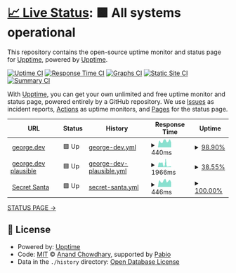 # [📈 Live Status](https://upptime.github.io/upptime): <!--live status--> **🟩 All systems operational**

This repository contains the open-source uptime monitor and status page for [Upptime](https://upptime.js.org), powered by [Upptime](https://github.com/upptime/upptime).

[![Uptime CI](https://github.com/georgepstaylor/george-dev-uptime/workflows/Uptime%20CI/badge.svg)](https://github.com/georgepstaylor/george-dev-uptime/actions?query=workflow%3A%22Uptime+CI%22)
[![Response Time CI](https://github.com/georgepstaylor/george-dev-uptime/workflows/Response%20Time%20CI/badge.svg)](https://github.com/georgepstaylor/george-dev-uptime/actions?query=workflow%3A%22Response+Time+CI%22)
[![Graphs CI](https://github.com/georgepstaylor/george-dev-uptime/workflows/Graphs%20CI/badge.svg)](https://github.com/georgepstaylor/george-dev-uptime/actions?query=workflow%3A%22Graphs+CI%22)
[![Static Site CI](https://github.com/georgepstaylor/george-dev-uptime/workflows/Static%20Site%20CI/badge.svg)](https://github.com/georgepstaylor/george-dev-uptime/actions?query=workflow%3A%22Static+Site+CI%22)
[![Summary CI](https://github.com/georgepstaylor/george-dev-uptime/workflows/Summary%20CI/badge.svg)](https://github.com/georgepstaylor/george-dev-uptime/actions?query=workflow%3A%22Summary+CI%22)

With [Upptime](https://upptime.js.org), you can get your own unlimited and free uptime monitor and status page, powered entirely by a GitHub repository. We use [Issues](https://github.com/upptime/upptime/issues) as incident reports, [Actions](https://github.com/georgepstaylor/george-dev-uptime/actions) as uptime monitors, and [Pages](https://upptime.github.io/upptime) for the status page.

<!--start: status pages-->
<!-- This summary is generated by Upptime (https://github.com/upptime/upptime) -->
<!-- Do not edit this manually, your changes will be overwritten -->
<!-- prettier-ignore -->
| URL | Status | History | Response Time | Uptime |
| --- | ------ | ------- | ------------- | ------ |
| <img alt="" src="https://icons.duckduckgo.com/ip3/george.dev.ico" height="13"> [george.dev](https://george.dev) | 🟩 Up | [george-dev.yml](https://github.com/georgepstaylor/george-dev-uptime/commits/HEAD/history/george-dev.yml) | <details><summary><img alt="Response time graph" src="./graphs/george-dev/response-time-week.png" height="20"> 440ms</summary><br><a href="https://status.george.dev/history/george-dev"><img alt="Response time 492" src="https://img.shields.io/endpoint?url=https%3A%2F%2Fraw.githubusercontent.com%2Fgeorgepstaylor%2Fgeorge-dev-uptime%2FHEAD%2Fapi%2Fgeorge-dev%2Fresponse-time.json"></a><br><a href="https://status.george.dev/history/george-dev"><img alt="24-hour response time 386" src="https://img.shields.io/endpoint?url=https%3A%2F%2Fraw.githubusercontent.com%2Fgeorgepstaylor%2Fgeorge-dev-uptime%2FHEAD%2Fapi%2Fgeorge-dev%2Fresponse-time-day.json"></a><br><a href="https://status.george.dev/history/george-dev"><img alt="7-day response time 440" src="https://img.shields.io/endpoint?url=https%3A%2F%2Fraw.githubusercontent.com%2Fgeorgepstaylor%2Fgeorge-dev-uptime%2FHEAD%2Fapi%2Fgeorge-dev%2Fresponse-time-week.json"></a><br><a href="https://status.george.dev/history/george-dev"><img alt="30-day response time 445" src="https://img.shields.io/endpoint?url=https%3A%2F%2Fraw.githubusercontent.com%2Fgeorgepstaylor%2Fgeorge-dev-uptime%2FHEAD%2Fapi%2Fgeorge-dev%2Fresponse-time-month.json"></a><br><a href="https://status.george.dev/history/george-dev"><img alt="1-year response time 492" src="https://img.shields.io/endpoint?url=https%3A%2F%2Fraw.githubusercontent.com%2Fgeorgepstaylor%2Fgeorge-dev-uptime%2FHEAD%2Fapi%2Fgeorge-dev%2Fresponse-time-year.json"></a></details> | <details><summary><a href="https://status.george.dev/history/george-dev">98.90%</a></summary><a href="https://status.george.dev/history/george-dev"><img alt="All-time uptime 99.76%" src="https://img.shields.io/endpoint?url=https%3A%2F%2Fraw.githubusercontent.com%2Fgeorgepstaylor%2Fgeorge-dev-uptime%2FHEAD%2Fapi%2Fgeorge-dev%2Fuptime.json"></a><br><a href="https://status.george.dev/history/george-dev"><img alt="24-hour uptime 92.30%" src="https://img.shields.io/endpoint?url=https%3A%2F%2Fraw.githubusercontent.com%2Fgeorgepstaylor%2Fgeorge-dev-uptime%2FHEAD%2Fapi%2Fgeorge-dev%2Fuptime-day.json"></a><br><a href="https://status.george.dev/history/george-dev"><img alt="7-day uptime 98.90%" src="https://img.shields.io/endpoint?url=https%3A%2F%2Fraw.githubusercontent.com%2Fgeorgepstaylor%2Fgeorge-dev-uptime%2FHEAD%2Fapi%2Fgeorge-dev%2Fuptime-week.json"></a><br><a href="https://status.george.dev/history/george-dev"><img alt="30-day uptime 99.75%" src="https://img.shields.io/endpoint?url=https%3A%2F%2Fraw.githubusercontent.com%2Fgeorgepstaylor%2Fgeorge-dev-uptime%2FHEAD%2Fapi%2Fgeorge-dev%2Fuptime-month.json"></a><br><a href="https://status.george.dev/history/george-dev"><img alt="1-year uptime 99.76%" src="https://img.shields.io/endpoint?url=https%3A%2F%2Fraw.githubusercontent.com%2Fgeorgepstaylor%2Fgeorge-dev-uptime%2FHEAD%2Fapi%2Fgeorge-dev%2Fuptime-year.json"></a></details>
| <img alt="" src="https://icons.duckduckgo.com/ip3/analytics.george.dev.ico" height="13"> [george.dev plausible](https://analytics.george.dev/api/health) | 🟩 Up | [george-dev-plausible.yml](https://github.com/georgepstaylor/george-dev-uptime/commits/HEAD/history/george-dev-plausible.yml) | <details><summary><img alt="Response time graph" src="./graphs/george-dev-plausible/response-time-week.png" height="20"> 1966ms</summary><br><a href="https://status.george.dev/history/george-dev-plausible"><img alt="Response time 1500" src="https://img.shields.io/endpoint?url=https%3A%2F%2Fraw.githubusercontent.com%2Fgeorgepstaylor%2Fgeorge-dev-uptime%2FHEAD%2Fapi%2Fgeorge-dev-plausible%2Fresponse-time.json"></a><br><a href="https://status.george.dev/history/george-dev-plausible"><img alt="24-hour response time 453" src="https://img.shields.io/endpoint?url=https%3A%2F%2Fraw.githubusercontent.com%2Fgeorgepstaylor%2Fgeorge-dev-uptime%2FHEAD%2Fapi%2Fgeorge-dev-plausible%2Fresponse-time-day.json"></a><br><a href="https://status.george.dev/history/george-dev-plausible"><img alt="7-day response time 1966" src="https://img.shields.io/endpoint?url=https%3A%2F%2Fraw.githubusercontent.com%2Fgeorgepstaylor%2Fgeorge-dev-uptime%2FHEAD%2Fapi%2Fgeorge-dev-plausible%2Fresponse-time-week.json"></a><br><a href="https://status.george.dev/history/george-dev-plausible"><img alt="30-day response time 1692" src="https://img.shields.io/endpoint?url=https%3A%2F%2Fraw.githubusercontent.com%2Fgeorgepstaylor%2Fgeorge-dev-uptime%2FHEAD%2Fapi%2Fgeorge-dev-plausible%2Fresponse-time-month.json"></a><br><a href="https://status.george.dev/history/george-dev-plausible"><img alt="1-year response time 1500" src="https://img.shields.io/endpoint?url=https%3A%2F%2Fraw.githubusercontent.com%2Fgeorgepstaylor%2Fgeorge-dev-uptime%2FHEAD%2Fapi%2Fgeorge-dev-plausible%2Fresponse-time-year.json"></a></details> | <details><summary><a href="https://status.george.dev/history/george-dev-plausible">38.55%</a></summary><a href="https://status.george.dev/history/george-dev-plausible"><img alt="All-time uptime 83.75%" src="https://img.shields.io/endpoint?url=https%3A%2F%2Fraw.githubusercontent.com%2Fgeorgepstaylor%2Fgeorge-dev-uptime%2FHEAD%2Fapi%2Fgeorge-dev-plausible%2Fuptime.json"></a><br><a href="https://status.george.dev/history/george-dev-plausible"><img alt="24-hour uptime 100.00%" src="https://img.shields.io/endpoint?url=https%3A%2F%2Fraw.githubusercontent.com%2Fgeorgepstaylor%2Fgeorge-dev-uptime%2FHEAD%2Fapi%2Fgeorge-dev-plausible%2Fuptime-day.json"></a><br><a href="https://status.george.dev/history/george-dev-plausible"><img alt="7-day uptime 38.55%" src="https://img.shields.io/endpoint?url=https%3A%2F%2Fraw.githubusercontent.com%2Fgeorgepstaylor%2Fgeorge-dev-uptime%2FHEAD%2Fapi%2Fgeorge-dev-plausible%2Fuptime-week.json"></a><br><a href="https://status.george.dev/history/george-dev-plausible"><img alt="30-day uptime 76.43%" src="https://img.shields.io/endpoint?url=https%3A%2F%2Fraw.githubusercontent.com%2Fgeorgepstaylor%2Fgeorge-dev-uptime%2FHEAD%2Fapi%2Fgeorge-dev-plausible%2Fuptime-month.json"></a><br><a href="https://status.george.dev/history/george-dev-plausible"><img alt="1-year uptime 83.75%" src="https://img.shields.io/endpoint?url=https%3A%2F%2Fraw.githubusercontent.com%2Fgeorgepstaylor%2Fgeorge-dev-uptime%2FHEAD%2Fapi%2Fgeorge-dev-plausible%2Fuptime-year.json"></a></details>
| <img alt="" src="https://icons.duckduckgo.com/ip3/shhmas.george.dev.ico" height="13"> [Secret Santa](https://shhmas.george.dev) | 🟩 Up | [secret-santa.yml](https://github.com/georgepstaylor/george-dev-uptime/commits/HEAD/history/secret-santa.yml) | <details><summary><img alt="Response time graph" src="./graphs/secret-santa/response-time-week.png" height="20"> 446ms</summary><br><a href="https://status.george.dev/history/secret-santa"><img alt="Response time 431" src="https://img.shields.io/endpoint?url=https%3A%2F%2Fraw.githubusercontent.com%2Fgeorgepstaylor%2Fgeorge-dev-uptime%2FHEAD%2Fapi%2Fsecret-santa%2Fresponse-time.json"></a><br><a href="https://status.george.dev/history/secret-santa"><img alt="24-hour response time 443" src="https://img.shields.io/endpoint?url=https%3A%2F%2Fraw.githubusercontent.com%2Fgeorgepstaylor%2Fgeorge-dev-uptime%2FHEAD%2Fapi%2Fsecret-santa%2Fresponse-time-day.json"></a><br><a href="https://status.george.dev/history/secret-santa"><img alt="7-day response time 446" src="https://img.shields.io/endpoint?url=https%3A%2F%2Fraw.githubusercontent.com%2Fgeorgepstaylor%2Fgeorge-dev-uptime%2FHEAD%2Fapi%2Fsecret-santa%2Fresponse-time-week.json"></a><br><a href="https://status.george.dev/history/secret-santa"><img alt="30-day response time 462" src="https://img.shields.io/endpoint?url=https%3A%2F%2Fraw.githubusercontent.com%2Fgeorgepstaylor%2Fgeorge-dev-uptime%2FHEAD%2Fapi%2Fsecret-santa%2Fresponse-time-month.json"></a><br><a href="https://status.george.dev/history/secret-santa"><img alt="1-year response time 431" src="https://img.shields.io/endpoint?url=https%3A%2F%2Fraw.githubusercontent.com%2Fgeorgepstaylor%2Fgeorge-dev-uptime%2FHEAD%2Fapi%2Fsecret-santa%2Fresponse-time-year.json"></a></details> | <details><summary><a href="https://status.george.dev/history/secret-santa">100.00%</a></summary><a href="https://status.george.dev/history/secret-santa"><img alt="All-time uptime 99.93%" src="https://img.shields.io/endpoint?url=https%3A%2F%2Fraw.githubusercontent.com%2Fgeorgepstaylor%2Fgeorge-dev-uptime%2FHEAD%2Fapi%2Fsecret-santa%2Fuptime.json"></a><br><a href="https://status.george.dev/history/secret-santa"><img alt="24-hour uptime 100.00%" src="https://img.shields.io/endpoint?url=https%3A%2F%2Fraw.githubusercontent.com%2Fgeorgepstaylor%2Fgeorge-dev-uptime%2FHEAD%2Fapi%2Fsecret-santa%2Fuptime-day.json"></a><br><a href="https://status.george.dev/history/secret-santa"><img alt="7-day uptime 100.00%" src="https://img.shields.io/endpoint?url=https%3A%2F%2Fraw.githubusercontent.com%2Fgeorgepstaylor%2Fgeorge-dev-uptime%2FHEAD%2Fapi%2Fsecret-santa%2Fuptime-week.json"></a><br><a href="https://status.george.dev/history/secret-santa"><img alt="30-day uptime 100.00%" src="https://img.shields.io/endpoint?url=https%3A%2F%2Fraw.githubusercontent.com%2Fgeorgepstaylor%2Fgeorge-dev-uptime%2FHEAD%2Fapi%2Fsecret-santa%2Fuptime-month.json"></a><br><a href="https://status.george.dev/history/secret-santa"><img alt="1-year uptime 99.93%" src="https://img.shields.io/endpoint?url=https%3A%2F%2Fraw.githubusercontent.com%2Fgeorgepstaylor%2Fgeorge-dev-uptime%2FHEAD%2Fapi%2Fsecret-santa%2Fuptime-year.json"></a></details>

<!--end: status pages-->

[STATUS PAGE ->](https://georgepstaylor.github.io/george-dev-uptime/)

## 📄 License

- Powered by: [Upptime](https://github.com/upptime/upptime)
- Code: [MIT](./LICENSE) © [Anand Chowdhary](https://anandchowdhary.com), supported by [Pabio](https://pabio.com)
- Data in the `./history` directory: [Open Database License](https://opendatacommons.org/licenses/odbl/1-0/)
